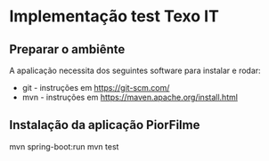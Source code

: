 
# Implementação test Texo IT

## Preparar o ambiênte
A apalicação necessita dos seguintes software para instalar e rodar:

* git - instruções em https://git-scm.com/
* mvn - instruções em https://maven.apache.org/install.html
 

## Instalação da aplicação PiorFilme



mvn spring-boot:run
mvn test